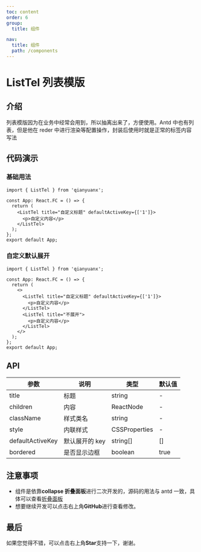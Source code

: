```yaml
---
toc: content
order: 6
group:
  title: 组件

nav:
  title: 组件
  path: /components
---
```


# ListTel 列表模版

## 介绍

列表模版因为在业务中经常会用到，所以抽离出来了，方便使用。Antd 中也有列表，但是他在 reder 中进行渲染等配置操作，封装后使用时就是正常的标签内容写法

## 代码演示

### 基础用法

```tsx
import { ListTel } from 'qianyuanx';

const App: React.FC = () => {
  return (
    <ListTel title="自定义标题" defaultActiveKey={['1']}>
      <p>自定义内容</p>
    </ListTel>
  );
};
export default App;
```

### 自定义默认展开

```tsx
import { ListTel } from 'qianyuanx';

const App: React.FC = () => {
  return (
    <>
      <ListTel title="自定义标题" defaultActiveKey={['1']}>
        <p>自定义内容</p>
      </ListTel>
      <ListTel title="不展开">
        <p>自定义内容</p>
      </ListTel>
    </>
  );
};
export default App;
```

## API

| 参数             | 说明           | 类型          | 默认值 |
| ---------------- | -------------- | ------------- | ------ |
| title            | 标题           | string        | -      |
| children         | 内容           | ReactNode     | -      |
| className        | 样式类名       | string        | -      |
| style            | 内联样式       | CSSProperties | -      |
| defaultActiveKey | 默认展开的 key | string[]      | []     |
| bordered         | 是否显示边框   | boolean       | true   |

## 注意事项

- 组件是依靠**collapse 折叠面板**进行二次开发的，源码的用法与 antd 一致，具体可以查看[折叠面板](https://ant.design/components/collapse-cn/)
- 想要继续开发可以点击右上角**GitHub**进行查看修改。

## 最后

如果您觉得不错，可以点击右上角**Star**支持一下，谢谢。
